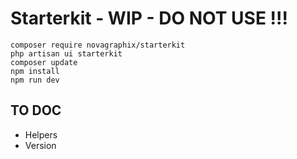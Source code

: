 # Starterkit - WIP - DO NOT USE !!!

```
composer require novagraphix/starterkit
php artisan ui starterkit
composer update
npm install
npm run dev
```

## TO DOC

- Helpers
- Version
